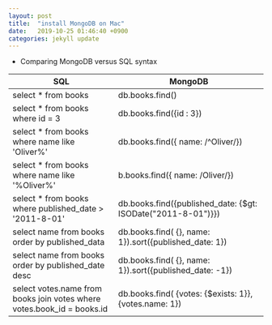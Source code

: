 ```yaml
---
layout: post
title:  "install MongoDB on Mac"
date:   2019-10-25 01:46:40 +0900
categories: jekyll update
---
```

+ Comparing MongoDB versus SQL syntax

| SQL      | MongoDB |
| ----------- | ----------- |
| select * from books      | db.books.find()       |
| select * from books where id = 3   | db.books.find({id : 3})        |
| select * from books where name like 'Oliver%'      | db.books.find({ name: /^Oliver/})       |
| select * from books where name like '%Oliver%'   | b.books.find({ name: /Oliver/})        |
| select * from books where published_date > '2011-8-01'      | db.books.find({published_date: {$gt: ISODate("2011-8-01")}})       |
| select name from books order by published_data   | db.books.find( {}, name: 1}).sort({published_date: 1})        |
| select name from books order by published_date desc      | db.books.find( {}, name: 1}).sort({published_date: -1})       |
| select votes.name from books join votes where votes.book_id = books.id   | db.books.find( {votes: {$exists: 1}}, {votes.name: 1})        |


